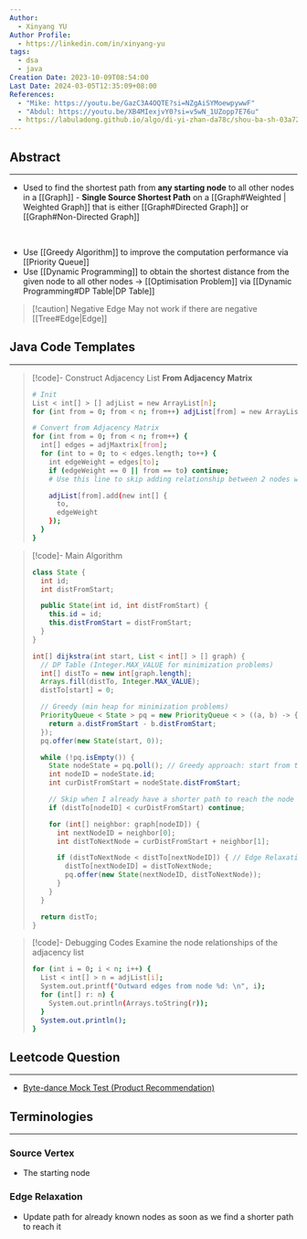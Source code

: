 ```yaml
---
Author:
  - Xinyang YU
Author Profile:
  - https://linkedin.com/in/xinyang-yu
tags:
  - dsa
  - java
Creation Date: 2023-10-09T08:54:00
Last Date: 2024-03-05T12:35:09+08:00
References:
  - "Mike: https://youtu.be/GazC3A4OQTE?si=NZgAiSYMoewpywwF"
  - "Abdul: https://youtu.be/XB4MIexjvY0?si=v5wN_1UZopp7E76u"
  - https://labuladong.github.io/algo/di-yi-zhan-da78c/shou-ba-sh-03a72/dijkstra-s-6d0b2/#%E7%A7%92%E6%9D%80%E4%B8%89%E9%81%93%E9%A2%98%E7%9B%AE
---
```

## Abstract
---
- Used to find the shortest path from **any starting node** to all other nodes in a [[Graph]] - **Single Source Shortest Path** on a [[Graph#Weighted | Weighted Graph]] that is either [[Graph#Directed Graph]] or [[Graph#Non-Directed Graph]]
</br>

- Use [[Greedy Algorithm]] to improve the computation performance via [[Priority Queue]]
- Use [[Dynamic Programming]] to obtain the shortest distance from the given node to all other nodes -> [[Optimisation Problem]] via [[Dynamic Programming#DP Table|DP Table]]

>[!caution] Negative Edge
> May not work if there are negative [[Tree#Edge|Edge]] 


## Java Code Templates
---
>[!code]- Construct Adjacency List
> **From Adjacency Matrix**
> ```bash
> # Init
> List < int[] > [] adjList = new ArrayList[n];
> for (int from = 0; from < n; from++) adjList[from] = new ArrayList < > ();
> 
> # Convert from Adjacency Matrix
> for (int from = 0; from < n; from++) {
>   int[] edges = adjMaxtrix[from];
>   for (int to = 0; to < edges.length; to++) {
>     int edgeWeight = edges[to];
>     if (edgeWeight == 0 || from == to) continue;
>     # Use this line to skip adding relationship between 2 nodes when there isn 't a valid relationship present
> 
>     adjList[from].add(new int[] {
>       to,
>       edgeWeight
>     });
>   }
> }
> ```


>[!code]- Main Algorithm
> ```java
> class State {
>   int id;
>   int distFromStart;
> 
>   public State(int id, int distFromStart) {
>     this.id = id;
>     this.distFromStart = distFromStart;
>   }
> }
> 
> int[] dijkstra(int start, List < int[] > [] graph) {
>   // DP Table (Integer.MAX_VALUE for minimization problems)
>   int[] distTo = new int[graph.length];
>   Arrays.fill(distTo, Integer.MAX_VALUE);
>   distTo[start] = 0;
> 
>   // Greedy (min heap for minimization problems)
>   PriorityQueue < State > pq = new PriorityQueue < > ((a, b) -> {
>     return a.distFromStart - b.distFromStart;
>   });
>   pq.offer(new State(start, 0));
> 
>   while (!pq.isEmpty()) {
>     State nodeState = pq.poll(); // Greedy approach: start from the smallest
>     int nodeID = nodeState.id;
>     int curDistFromStart = nodeState.distFromStart;
> 
>     // Skip when I already have a shorter path to reach the node
>     if (distTo[nodeID] < curDistFromStart) continue;
> 
>     for (int[] neighbor: graph[nodeID]) {
>       int nextNodeID = neighbor[0];
>       int distToNextNode = curDistFromStart + neighbor[1];
> 
>       if (distToNextNode < distTo[nextNodeID]) { // Edge Relaxation, update dp table
>         distTo[nextNodeID] = distToNextNode;
>         pq.offer(new State(nextNodeID, distToNextNode));
>       }
>     }
>   }
> 
>   return distTo;
> }
> ```



>[!code]- Debugging Codes
> Examine the node relationships of the adjacency list
> ```bash
> for (int i = 0; i < n; i++) {
>   List < int[] > n = adjList[i];
>   System.out.printf("Outward edges from node %d: \n", i);
>   for (int[] r: n) {
>     System.out.println(Arrays.toString(r));
>   }
>   System.out.println();
> }
> ```

## Leetcode Question
---
- [Byte-dance Mock Test (Product Recommendation)](https://www.jdoodle.com/ia/O7d)


## Terminologies
---
### Source Vertex
- The starting node
### Edge Relaxation 
- Update path for already known nodes as soon as we find a shorter path to reach it 